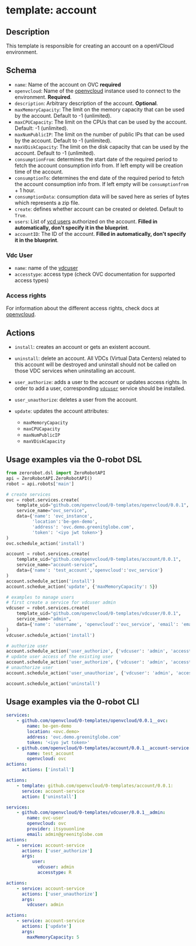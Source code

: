 # template: account

## Description

This template is responsible for creating an account on a openVCloud environment.

## Schema

- `name`: Name of the account on OVC **required**
- `openvcloud`: Name of the [openvcloud](../openvcloud) instance used to connect to the environment.  **Required**.
- `description`: Arbitrary description of the account. **Optional**.
- `maxMemoryCapacity`: The limit on the memory capacity that can be used by the account. Default to -1 (unlimited).
- `maxCPUCapacity`: The limit on the CPUs that can be used by the account. Default: -1 (unlimited).
- `maxNumPublicIP`: The limit on the number of public IPs that can be used by the account. Default to -1 (unlimited).
- `maxVDiskCapacity`: The limit on the disk capacity that can be used by the account. Default to -1 (unlimited).
- `consumptionFrom`: determines the start date of the required period to fetch the account consumption info from. If left empty will be creation time of the account.
- `consumptionTo`: determines the end date of the required period to fetch the account consumption info from. If left empty will be `consumptionfrom` + 1 hour.
- `consumptionData`: consumption data will be saved here as series of bytes which represents a zip file.
- `create`: defines whether account can be created or deleted. Default to `True`.
- `users`: List of [vcd users](#vdc-user)  authorized on the account. **Filled in automatically, don't specify it in the blueprint**.
- `accountID`: The ID of the account. **Filled in automatically, don't specify it in the blueprint**.

### Vdc User

- `name`: name of the [vdcuser](../vdcuser)
- `accesstype`: access type (check OVC documentation for supported access types)

### Access rights

For information about the different access rights, check docs at [openvcloud](https://github.com/0-complexity/openvcloud/blob/2.1.7/docs/EndUserPortal/Authorization/AuthorizationModel.md).

## Actions

- `install`: creates an account or gets an existent account.
- `uninstall`: delete an account. All VDCs (Virtual Data Centers) related to this account will be destroyed and uninstall should not be called on those VDC services when uninstalling an account.
- `user_authorize`: adds a user to the account or updates access rights. In order to add a user, corresponding [`vdcuser`](#vdc-user) service should be installed.
- `user_unauthorize`: deletes a user from the account.
- `update`: updates the account attributes:

  - `maxMemoryCapacity`
  - `maxCPUCapacity`
  - `maxNumPublicIP`
  - `maxVDiskCapacity`

## Usage examples via the 0-robot DSL

``` python
from zerorobot.dsl import ZeroRobotAPI
api = ZeroRobotAPI.ZeroRobotAPI()
robot = api.robots['main']

# create services
ovc = robot.services.create(
    template_uid="github.com/openvcloud/0-templates/openvcloud/0.0.1",
    service_name="ovc_service",
    data={'name': 'ovc_instance',
          'location':'be-gen-demo', 
          'address': 'ovc.demo.greenitglobe.com',
          'token': '<iyo jwt token>'}
)
ovc.schedule_action('install')

account = robot.services.create(
    template_uid="github.com/openvcloud/0-templates/account/0.0.1",
    service_name="account-service",
    data={'name': 'test_account','openvcloud':'ovc_service'}
)
account.schedule_action('install')
account.schedue_action('update', {'maxMemoryCapacity': 5})

# examples to manage users
# first create a service for vdcuser admin
vdcuser = robot.services.create(
    template_uid="github.com/openvcloud/0-templates/vdcuser/0.0.1",
    service_name="admin",
    data={'name': 'username', 'openvcloud':'ovc_service', 'email': 'email@mail.be'}
)
vdcuser.schedule_action('install')

# authorize user
account.schedule_action('user_authorize', {'vdcuser': 'admin', 'accesstype': 'R'})
# update user access of the existing user
account.schedule_action('user_authorize', {'vdcuser': 'admin', 'accesstype': 'W'})
# unauthorize user
account.schedule_action('user_unauthorize', {'vdcuser': 'admin', 'accesstype': 'W'})

account.schedule_action('uninstall')
```

## Usage examples via the 0-robot CLI

```yaml
services:
    - github.com/openvcloud/0-templates/openvcloud/0.0.1__ovc:
        name: be-gen-demo
        location: <ovc.demo>
        address: 'ovc.demo.greenitglobe.com'
        token: '<iyo jwt token>'
    - github.com/openvcloud/0-templates/account/0.0.1__account-service:
        name: test_account
        openvcloud: ovc
actions:
      actions: ['install']
```

```yaml
actions:
    - template: github.com/openvcloud/0-templates/account/0.0.1:
      service: account-service
      action: ['uninstall']
```

```yaml
services:
    - github.com/openvcloud/0-templates/vdcuser/0.0.1__admin:
        name: ovc-user
        openvcloud: ovc
        provider: itsyouonline
        email: admin@greenitglobe.com
actions:
    - service: account-service
      actions: ['user_authorize']
      args:
          user:
            vdcuser: admin
            accesstype: R
```

```yaml
actions:
    - service: account-service
      actions: ['user_unauthorize']
      args:
        vdcuser: admin
```

```yaml
actions:
    - service: account-service
      actions: ['update']
      args:
        maxMemoryCapacity: 5
```
